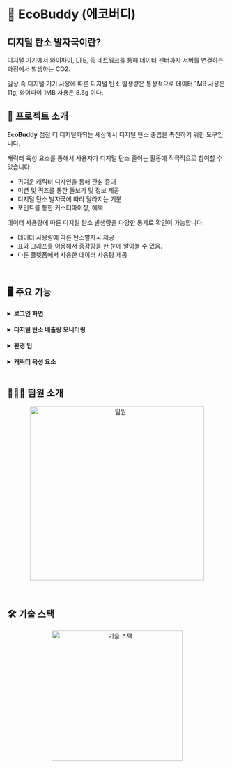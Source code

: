 # :leaves: EcoBuddy (에코버디)

## 디지털 탄소 발자국이란?

디지털 기기에서 와이파이, LTE, 등 네트워크를 통해 데이터 센터까지 서버를 연결하는 과정에서 발생하는 CO2.

일상 속 디지털 기기 사용에 따른 디지털 탄소 발생량은 통상적으로 데이터 1MB 사용은 11g, 와이파이 1MB 사용은 8.6g 이다.
<br />

## 📖 프로젝트 소개
**EcoBuddy** 점점 더 디지털화되는 세상에서 디지털 탄소 중립을 촉진하기 위한 도구입니다.

캐릭터 육성 요소를 통해서 사용자가 디지털 탄소 줄이는 활동에 적극적으로 참여할 수 있습니다.
- 귀여운 캐릭터 디자인을 통해 관심 증대
- 미션 및 퀴즈를 통한 돌보기 및 정보 제공
- 디지털 탄소 발자국에 따라 달라지는 기분
- 포인트를 통한 커스터마이징, 혜택

데이터 사용량에 따른 디지털 탄소 발생량을 다양한 통계로 확인이 가능합니다.
- 데이터 사용량에 따른 탄소발자국 제공
- 표와 그래프를 이용해서 증감량을 한 눈에 알아볼 수 있음.
- 다른 플렛폼에서 사용한 데이터 사용량 제공
<br /> 

## 🖥 주요 기능

<details>
  <summary><b>로그인 화면</b></summary>
  <br />
  <blockquote>
    로그인 화면
  </blockquote>
  <br />
  <p align="center">
    <img src="https://github.com/user-attachments/assets/c815470e-855a-4dd7-b290-a78ae5693b9f" alt="로그인1" height="400">
    &nbsp;&nbsp;&nbsp;&nbsp;&nbsp;&nbsp;&nbsp;&nbsp;&nbsp;&nbsp;&nbsp;&nbsp;&nbsp;&nbsp;&nbsp;&nbsp;
    <img src="https://github.com/user-attachments/assets/cee8f385-8943-45c9-944c-63ff7bdaf758" alt="로그인2" height="400">
  </p>
  
  사용자가 앱을 처음 실행하면 카카오 혹은 네이버를 통해 로그인 할 수 있다. 이후 한번 로그인을 시도 하면 다음 번에 앱에 접속 할 때 자동   으로 로그인이 된다.
</details>
<br />

<details>
  <summary><b>디지털 탄소 배출량 모니터링</b></summary>
  <br />
  <blockquote>
    통계 화면
  </blockquote>
  <br />
  <p align="center">
    <img src="https://github.com/user-attachments/assets/0168c2d9-f2f7-417b-9204-c5dbccb703e8" alt="통계" height="400">
  </p>
  
  실시간으로 디지털 탄소 배출량을 추적하고 이것을 탄소 발자국으로 계산해서 시각적으로 제공
  오늘 하루 동안 사용한 디지털 탄소 발자국을 사용자에게 보여준다.  
  안드로이드는 셀룰러 데이터, 와이파이로 계산 했고 윈도우는 이더넷, 와이파이 사용량으로 계산했다.
  일주일 간 하룻동안 발생한 데이터 사용량을 테이블로 보여준다.  
  시간별로 얼마나 데이터를 사용했는지 그래프를 이용해서 보여준다.
</details>
<br />

<details>
  <summary><b>환경 팁</b></summary>
  <br />
  <blockquote>
    환경 꿀팁
  </blockquote>
  <br />
  <p align="center">
    <img src="https://github.com/user-attachments/assets/7eb1ec65-92d8-4952-a4bc-9a4e60f89bb2" alt="환경팁" height="400">
  </p>
  사람들에게 디지털 탄소 발자국에 대한 다양한 정보를 제공해 준다.
  디지털 탄소 발자국이 무엇인지, 어떻게 줄일 수 있는 지에 대한 정보를 얻을 수 있다.
</details>
<br />

<details>
  <summary><b>캐릭터 육성 요소</b></summary>
  <br />
  <blockquote>
    게임 화면
  </blockquote>
  <br />
  <p align="center">
    <img src="https://github.com/user-attachments/assets/e25a4402-a5f8-406e-82a0-036418fa858e" alt="게임1" height="400">
    &nbsp;&nbsp;&nbsp;&nbsp;&nbsp;&nbsp;&nbsp;&nbsp;&nbsp;&nbsp;&nbsp;&nbsp;&nbsp;&nbsp;&nbsp;&nbsp;
    <img src="https://github.com/user-attachments/assets/260e671c-cc36-4b7b-a087-483e182c46ef" alt="게임2" height="400">
  </p>
  
  캐릭터 키우기를 통해서 사용자가 지속적으로 탄소 발자국을 줄일 수 있도록 한다.  
  
  캐릭터는 오늘 하루 사용한 탄소발자국에 따라 표정이 바뀌며 터치를 하고 미션을 완수하면 캐릭터의 기분을 풀어 줄 수 있다. 
  그리고 일정 시간마다 쓰레기가 생성이 되는데 이 쓰레기를 클릭하면 역시 미션을 얻고 미션을 완수하면 재화를 벌 수 있다.
  이때 얻은 재화는 상점에서 각종 꾸미기 아이템을 구매할 수 있다.  
  
  매일 3번 탄소 발자국 문제를 풀 수 있는데 틀려도 100의 재화를 얻을 수 있고 맞출 수 1000의 재화를 얻는다.  
  
  그외에도 캐릭터를 클릭하면 살짝 웃는 기능과 일정 시간 마다 돌아다니는 기능 등 디테일적 요소를 넣었다.
</details>
<br />

## 👨🏻‍💻 팀원 소개
<p align="center">
  <img src="https://github.com/user-attachments/assets/958b08f9-c3ff-4a8b-838b-3fb0e73cbdbf" alt="팀원" height="400">
</p>
<br />

## 🛠️ 기술 스택
<p align="center">
  <img src="https://github.com/user-attachments/assets/004d75ac-2ea4-4979-b29b-7c8b196661f6" alt="기술 스택" height="300">
</p>
